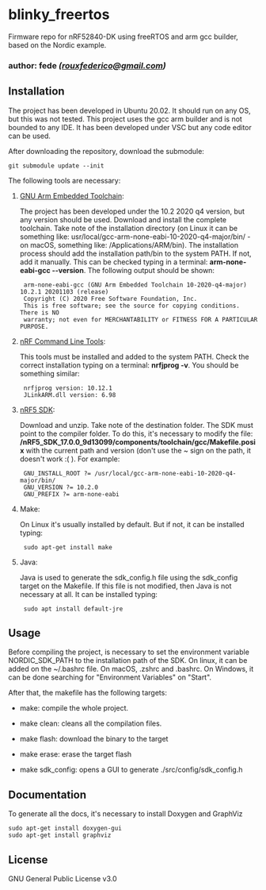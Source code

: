 # blinky_freertos

Firmware repo for nRF52840-DK using freeRTOS and arm gcc builder, based on the Nordic example.

### author: **fede** *(rouxfederico@gmail.com)*

## Installation

The project has been developed in Ubuntu 20.02. It should run on any OS, but this was not tested.
This project uses the gcc arm builder and is not bounded to any IDE. It has been developed under VSC but any code editor can be used.

After downloading the repository, download the submodule:

```git
git submodule update --init
```


The following tools are necessary:

1. [GNU Arm Embedded Toolchain](https://developer.arm.com/tools-and-software/open-source-software/developer-tools/gnu-toolchain/gnu-rm/downloads):

    The project has been developed under the 10.2 2020 q4 version, but any version should be used. 
    Download and install the complete toolchain. Take note of the installation directory (on Linux it can be something like: usr/local/gcc-arm-none-eabi-10-2020-q4-major/bin/ - on macOS, something like: /Applications/ARM/bin). The installation process should add the installation path/bin to the system PATH. If not, add it manually. This can be checked typing in a terminal: **arm-none-eabi-gcc --version**. The following output should be shown:

        arm-none-eabi-gcc (GNU Arm Embedded Toolchain 10-2020-q4-major) 10.2.1 20201103 (release)
        Copyright (C) 2020 Free Software Foundation, Inc.
        This is free software; see the source for copying conditions.  There is NO
        warranty; not even for MERCHANTABILITY or FITNESS FOR A PARTICULAR PURPOSE.


2. [nRF Command Line Tools](https://www.nordicsemi.com/Software-and-tools/Development-Tools/nRF-Command-Line-Tools):

    This tools must be installed and added to the system PATH. Check the correct installation typing on a terminal: **nrfjprog -v**. You should be something similar:

        nrfjprog version: 10.12.1 
        JLinkARM.dll version: 6.98

3. [nRF5 SDK](https://www.nordicsemi.com/Software-and-tools/Software/nRF5-SDK):

    Download and unzip. Take note of the destination folder.
    The SDK must point to the compiler folder. To do this, it's necessary to modify the file: **/nRF5_SDK_17.0.0_9d13099/components/toolchain/gcc/Makefile.posix** with the current path and version (don't use the ~ sign on the path, it doesn't work :( ). For example:

        GNU_INSTALL_ROOT ?= /usr/local/gcc-arm-none-eabi-10-2020-q4-major/bin/
        GNU_VERSION ?= 10.2.0
        GNU_PREFIX ?= arm-none-eabi

4. Make:

    On Linux it's usually installed by default. But if not, it can be installed typing:

        sudo apt-get install make

5. Java:

    Java is used to generate the sdk_config.h file using the sdk_config target on the Makefile. If this file is not modified, then Java is not necessary at all. It can be installed typing:

        sudo apt install default-jre

## Usage

Before compiling the project, is necessary to set the environment variable NORDIC_SDK_PATH to the installation path of the SDK. On linux, it can be added on the ~/.bashrc file. On macOS, .zshrc and .bashrc. On Windows, it can be done searching for "Environment Variables" on "Start".

After that, the makefile has the following targets:

- make: compile the whole project.

- make clean: cleans all the compilation files.

- make flash: download the binary to the target

- make erase: erase the target flash

- make sdk_config: opens a GUI to generate ./src/config/sdk_config.h

## Documentation 

To generate all the docs, it's necessary to install Doxygen and GraphViz

	sudo apt-get install doxygen-gui
	sudo apt-get install graphviz

 ## License

 GNU General Public License v3.0